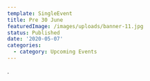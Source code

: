 ```yaml
---
template: SingleEvent
title: Pre 30 June
featuredImage: /images/uploads/banner-11.jpg
status: Published
date: '2020-05-07'
categories:
  - category: Upcoming Events
---
```

.
